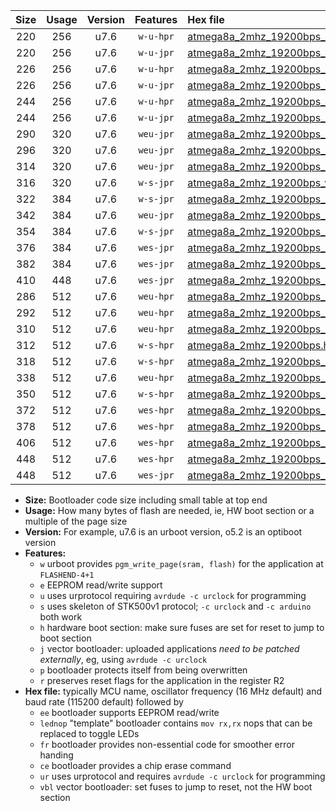 |Size|Usage|Version|Features|Hex file|
|:-:|:-:|:-:|:-:|:--|
|220|256|u7.6|`w-u-hpr`|[atmega8a_2mhz_19200bps_ur.hex](https://raw.githubusercontent.com/stefanrueger/urboot/main/bootloaders/atmega8a/fcpu_2mhz/19200_bps/atmega8a_2mhz_19200bps_ur.hex)|
|220|256|u7.6|`w-u-jpr`|[atmega8a_2mhz_19200bps_ur_vbl.hex](https://raw.githubusercontent.com/stefanrueger/urboot/main/bootloaders/atmega8a/fcpu_2mhz/19200_bps/atmega8a_2mhz_19200bps_ur_vbl.hex)|
|226|256|u7.6|`w-u-hpr`|[atmega8a_2mhz_19200bps_lednop_ur.hex](https://raw.githubusercontent.com/stefanrueger/urboot/main/bootloaders/atmega8a/fcpu_2mhz/19200_bps/atmega8a_2mhz_19200bps_lednop_ur.hex)|
|226|256|u7.6|`w-u-jpr`|[atmega8a_2mhz_19200bps_lednop_ur_vbl.hex](https://raw.githubusercontent.com/stefanrueger/urboot/main/bootloaders/atmega8a/fcpu_2mhz/19200_bps/atmega8a_2mhz_19200bps_lednop_ur_vbl.hex)|
|244|256|u7.6|`w-u-hpr`|[atmega8a_2mhz_19200bps_lednop_fr_ur.hex](https://raw.githubusercontent.com/stefanrueger/urboot/main/bootloaders/atmega8a/fcpu_2mhz/19200_bps/atmega8a_2mhz_19200bps_lednop_fr_ur.hex)|
|244|256|u7.6|`w-u-jpr`|[atmega8a_2mhz_19200bps_lednop_fr_ur_vbl.hex](https://raw.githubusercontent.com/stefanrueger/urboot/main/bootloaders/atmega8a/fcpu_2mhz/19200_bps/atmega8a_2mhz_19200bps_lednop_fr_ur_vbl.hex)|
|290|320|u7.6|`weu-jpr`|[atmega8a_2mhz_19200bps_ee_ur_vbl.hex](https://raw.githubusercontent.com/stefanrueger/urboot/main/bootloaders/atmega8a/fcpu_2mhz/19200_bps/atmega8a_2mhz_19200bps_ee_ur_vbl.hex)|
|296|320|u7.6|`weu-jpr`|[atmega8a_2mhz_19200bps_ee_lednop_ur_vbl.hex](https://raw.githubusercontent.com/stefanrueger/urboot/main/bootloaders/atmega8a/fcpu_2mhz/19200_bps/atmega8a_2mhz_19200bps_ee_lednop_ur_vbl.hex)|
|314|320|u7.6|`weu-jpr`|[atmega8a_2mhz_19200bps_ee_lednop_fr_ur_vbl.hex](https://raw.githubusercontent.com/stefanrueger/urboot/main/bootloaders/atmega8a/fcpu_2mhz/19200_bps/atmega8a_2mhz_19200bps_ee_lednop_fr_ur_vbl.hex)|
|316|320|u7.6|`w-s-jpr`|[atmega8a_2mhz_19200bps_vbl.hex](https://raw.githubusercontent.com/stefanrueger/urboot/main/bootloaders/atmega8a/fcpu_2mhz/19200_bps/atmega8a_2mhz_19200bps_vbl.hex)|
|322|384|u7.6|`w-s-jpr`|[atmega8a_2mhz_19200bps_lednop_vbl.hex](https://raw.githubusercontent.com/stefanrueger/urboot/main/bootloaders/atmega8a/fcpu_2mhz/19200_bps/atmega8a_2mhz_19200bps_lednop_vbl.hex)|
|342|384|u7.6|`weu-jpr`|[atmega8a_2mhz_19200bps_ee_lednop_fr_ce_ur_vbl.hex](https://raw.githubusercontent.com/stefanrueger/urboot/main/bootloaders/atmega8a/fcpu_2mhz/19200_bps/atmega8a_2mhz_19200bps_ee_lednop_fr_ce_ur_vbl.hex)|
|354|384|u7.6|`w-s-jpr`|[atmega8a_2mhz_19200bps_lednop_fr_vbl.hex](https://raw.githubusercontent.com/stefanrueger/urboot/main/bootloaders/atmega8a/fcpu_2mhz/19200_bps/atmega8a_2mhz_19200bps_lednop_fr_vbl.hex)|
|376|384|u7.6|`wes-jpr`|[atmega8a_2mhz_19200bps_ee_vbl.hex](https://raw.githubusercontent.com/stefanrueger/urboot/main/bootloaders/atmega8a/fcpu_2mhz/19200_bps/atmega8a_2mhz_19200bps_ee_vbl.hex)|
|382|384|u7.6|`wes-jpr`|[atmega8a_2mhz_19200bps_ee_lednop_vbl.hex](https://raw.githubusercontent.com/stefanrueger/urboot/main/bootloaders/atmega8a/fcpu_2mhz/19200_bps/atmega8a_2mhz_19200bps_ee_lednop_vbl.hex)|
|410|448|u7.6|`wes-jpr`|[atmega8a_2mhz_19200bps_ee_lednop_fr_vbl.hex](https://raw.githubusercontent.com/stefanrueger/urboot/main/bootloaders/atmega8a/fcpu_2mhz/19200_bps/atmega8a_2mhz_19200bps_ee_lednop_fr_vbl.hex)|
|286|512|u7.6|`weu-hpr`|[atmega8a_2mhz_19200bps_ee_ur.hex](https://raw.githubusercontent.com/stefanrueger/urboot/main/bootloaders/atmega8a/fcpu_2mhz/19200_bps/atmega8a_2mhz_19200bps_ee_ur.hex)|
|292|512|u7.6|`weu-hpr`|[atmega8a_2mhz_19200bps_ee_lednop_ur.hex](https://raw.githubusercontent.com/stefanrueger/urboot/main/bootloaders/atmega8a/fcpu_2mhz/19200_bps/atmega8a_2mhz_19200bps_ee_lednop_ur.hex)|
|310|512|u7.6|`weu-hpr`|[atmega8a_2mhz_19200bps_ee_lednop_fr_ur.hex](https://raw.githubusercontent.com/stefanrueger/urboot/main/bootloaders/atmega8a/fcpu_2mhz/19200_bps/atmega8a_2mhz_19200bps_ee_lednop_fr_ur.hex)|
|312|512|u7.6|`w-s-hpr`|[atmega8a_2mhz_19200bps.hex](https://raw.githubusercontent.com/stefanrueger/urboot/main/bootloaders/atmega8a/fcpu_2mhz/19200_bps/atmega8a_2mhz_19200bps.hex)|
|318|512|u7.6|`w-s-hpr`|[atmega8a_2mhz_19200bps_lednop.hex](https://raw.githubusercontent.com/stefanrueger/urboot/main/bootloaders/atmega8a/fcpu_2mhz/19200_bps/atmega8a_2mhz_19200bps_lednop.hex)|
|338|512|u7.6|`weu-hpr`|[atmega8a_2mhz_19200bps_ee_lednop_fr_ce_ur.hex](https://raw.githubusercontent.com/stefanrueger/urboot/main/bootloaders/atmega8a/fcpu_2mhz/19200_bps/atmega8a_2mhz_19200bps_ee_lednop_fr_ce_ur.hex)|
|350|512|u7.6|`w-s-hpr`|[atmega8a_2mhz_19200bps_lednop_fr.hex](https://raw.githubusercontent.com/stefanrueger/urboot/main/bootloaders/atmega8a/fcpu_2mhz/19200_bps/atmega8a_2mhz_19200bps_lednop_fr.hex)|
|372|512|u7.6|`wes-hpr`|[atmega8a_2mhz_19200bps_ee.hex](https://raw.githubusercontent.com/stefanrueger/urboot/main/bootloaders/atmega8a/fcpu_2mhz/19200_bps/atmega8a_2mhz_19200bps_ee.hex)|
|378|512|u7.6|`wes-hpr`|[atmega8a_2mhz_19200bps_ee_lednop.hex](https://raw.githubusercontent.com/stefanrueger/urboot/main/bootloaders/atmega8a/fcpu_2mhz/19200_bps/atmega8a_2mhz_19200bps_ee_lednop.hex)|
|406|512|u7.6|`wes-hpr`|[atmega8a_2mhz_19200bps_ee_lednop_fr.hex](https://raw.githubusercontent.com/stefanrueger/urboot/main/bootloaders/atmega8a/fcpu_2mhz/19200_bps/atmega8a_2mhz_19200bps_ee_lednop_fr.hex)|
|448|512|u7.6|`wes-hpr`|[atmega8a_2mhz_19200bps_ee_lednop_fr_ce.hex](https://raw.githubusercontent.com/stefanrueger/urboot/main/bootloaders/atmega8a/fcpu_2mhz/19200_bps/atmega8a_2mhz_19200bps_ee_lednop_fr_ce.hex)|
|448|512|u7.6|`wes-jpr`|[atmega8a_2mhz_19200bps_ee_lednop_fr_ce_vbl.hex](https://raw.githubusercontent.com/stefanrueger/urboot/main/bootloaders/atmega8a/fcpu_2mhz/19200_bps/atmega8a_2mhz_19200bps_ee_lednop_fr_ce_vbl.hex)|

- **Size:** Bootloader code size including small table at top end
- **Usage:** How many bytes of flash are needed, ie, HW boot section or a multiple of the page size
- **Version:** For example, u7.6 is an urboot version, o5.2 is an optiboot version
- **Features:**
  + `w` urboot provides `pgm_write_page(sram, flash)` for the application at `FLASHEND-4+1`
  + `e` EEPROM read/write support
  + `u` uses urprotocol requiring `avrdude -c urclock` for programming
  + `s` uses skeleton of STK500v1 protocol; `-c urclock` and `-c arduino` both work
  + `h` hardware boot section: make sure fuses are set for reset to jump to boot section
  + `j` vector bootloader: uploaded applications *need to be patched externally*, eg, using `avrdude -c urclock`
  + `p` bootloader protects itself from being overwritten
  + `r` preserves reset flags for the application in the register R2
- **Hex file:** typically MCU name, oscillator frequency (16 MHz default) and baud rate (115200 default) followed by
  + `ee` bootloader supports EEPROM read/write
  + `lednop` "template" bootloader contains `mov rx,rx` nops that can be replaced to toggle LEDs
  + `fr` bootloader provides non-essential code for smoother error handing
  + `ce` bootloader provides a chip erase command
  + `ur` uses urprotocol and requires `avrdude -c urclock` for programming
  + `vbl` vector bootloader: set fuses to jump to reset, not the HW boot section

